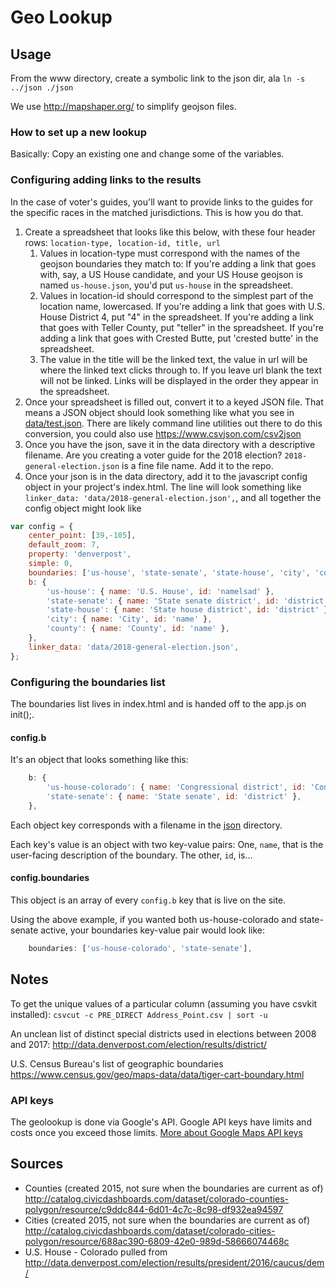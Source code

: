 # Geo Lookup

## Usage

From the www directory, create a symbolic link to the json dir, ala `ln -s ../json ./json`

We use http://mapshaper.org/ to simplify geojson files.

### How to set up a new lookup

Basically: Copy an existing one and change some of the variables.

### Configuring adding links to the results

In the case of voter's guides, you'll want to provide links to the guides for the specific races in the matched jurisdictions. This is how you do that.

1. Create a spreadsheet that looks like this below, with these four header rows: `location-type, location-id, title, url` [](screenshots/table-layout-screenshot.png)
    1. Values in location-type must correspond with the names of the geojson boundaries they match to: If you're adding a link that goes with, say, a US House candidate, and your US House geojson is named `us-house.json`, you'd put `us-house` in the spreadsheet.
    1. Values in location-id should correspond to the simplest part of the location name, lowercased. If you're adding a link that goes with U.S. House District 4, put "4" in the spreadsheet. If you're adding a link that goes with Teller County, put "teller" in the spreadsheet. If you're adding a link that goes with Crested Butte, put 'crested butte' in the spreadsheet.
    1. The value in the title will be the linked text, the value in url will be where the linked text clicks through to. If you leave url blank the text will not be linked. Links will be displayed in the order they appear in the spreadsheet.
1. Once your spreadsheet is filled out, convert it to a keyed JSON file. That means a JSON object should look something like what you see in [data/test.json](data/test.json). There are likely command line utilities out there to do this conversion, you could also use https://www.csvjson.com/csv2json
1. Once you have the json, save it in the data directory with a descriptive filename. Are you creating a voter guide for the 2018 election? `2018-general-election.json` is a fine file name. Add it to the repo.
1. Once your json is in the data directory, add it to the javascript config object in your project's index.html. The line will look something like `linker_data: 'data/2018-general-election.json',`, and all together the config object might look like
```js
var config = {
    center_point: [39,-105],
    default_zoom: 7,
    property: 'denverpost',
    simple: 0,
	boundaries: ['us-house', 'state-senate', 'state-house', 'city', 'county'],
	b: {
        'us-house': { name: 'U.S. House', id: 'namelsad' },
        'state-senate': { name: 'State senate district', id: 'district' },
        'state-house': { name: 'State house district', id: 'district' },
        'city': { name: 'City', id: 'name' },
        'county': { name: 'County', id: 'name' },
    },
    linker_data: 'data/2018-general-election.json',
};
```

### Configuring the boundaries list

The boundaries list lives in index.html and is handed off to the app.js on init();.

#### config.b

It's an object that looks something like this:

```js
	b: {
        'us-house-colorado': { name: 'Congressional district', id: 'CongDist' },
        'state-senate': { name: 'State senate', id: 'district' },
    },
```

Each object key corresponds with a filename in the [json](json/) directory. 

Each key's value is an object with two key-value pairs: One, `name`, that is the user-facing description of the boundary. The other, `id`, is...

#### config.boundaries

This object is an array of every `config.b` key that is live on the site.

Using the above example, if you wanted both us-house-colorado and state-senate active, your boundaries key-value pair would look like:

```js
    boundaries: ['us-house-colorado', 'state-senate'],
```

## Notes

To get the unique values of a particular column (assuming you have csvkit installed): `csvcut -c PRE_DIRECT Address_Point.csv | sort -u`

An unclean list of distinct special districts used in elections between 2008 and 2017: http://data.denverpost.com/election/results/district/

U.S. Census Bureau's list of geographic boundaries https://www.census.gov/geo/maps-data/data/tiger-cart-boundary.html

### API keys

The geolookup is done via Google's API. Google API keys have limits and costs once you exceed those limits. [More about Google Maps API keys](https://developers.google.com/maps/documentation/javascript/get-api-key)

## Sources

* Counties (created 2015, not sure when the boundaries are current as of) http://catalog.civicdashboards.com/dataset/colorado-counties-polygon/resource/c9ddc844-6d01-4c7c-8c98-df932ea94597
* Cities (created 2015, not sure when the boundaries are current as of) http://catalog.civicdashboards.com/dataset/colorado-cities-polygon/resource/688ac390-6809-42e0-989d-58666074468c
* U.S. House - Colorado pulled from http://data.denverpost.com/election/results/president/2016/caucus/dem/

